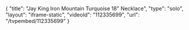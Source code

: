 {
    "title": "Jay King Iron Mountain Turquoise 18\" Necklace",
    "type": "solo",
    "layout": "iframe-static",
    "videoId": "112335699",
    "url": "\/tvpembed\/112335699"
}